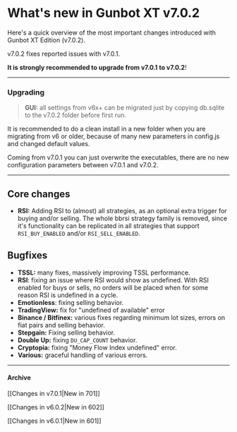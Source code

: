 # What's new in Gunbot XT v7.0.2

Here's a quick overview of the most important changes introduced with Gunbot XT Edition (v7.0.2).

v7.0.2 fixes reported issues with v7.0.1. 

**It is strongly recommended to upgrade from v7.0.1 to v7.0.2**!


***



### Upgrading

> **GUI:** all settings from v6x+ can be migrated just by copying db.sqlite to the v7.0.2 folder before first run.


It is recommended to do a clean install in a new folder when you are migrating from v6 or older, because of many new parameters in config.js and changed default values. 


Coming from v7.0.1 you can just overwrite the executables, there are no new configuration parameters between v7.0.1 and v7.0.2.




***



## Core changes

- **RSI:** Adding RSI to (almost) all strategies, as an optional extra trigger for buying and/or selling. The whole bbrsi strategy family is  removed, since it's functionality can be replicated in all strategies that support `RSI_BUY_ENABLED` and/or `RSI_SELL_ENABLED`.




## Bugfixes

- **TSSL:** many fixes, massively improving TSSL performance.
- **RSI**: fixing an issue where RSI would show as undefined. With RSI enabled for buys or sells, no orders will be placed when for some reason RSI is undefined in a cycle.
- **Emotionless**: fixing selling behavior.
- **TradingView:** fix for "undefined of available" error
- **Binance / Bitfinex:** various fixes regarding minimum lot sizes, errors on fiat pairs and selling behavior.
- **Stepgain:** Fixing selling behavior.
- **Double Up:** fixing `DU_CAP_COUNT` behavior.
- **Cryptopia:** fixing "Money Flow Index undefined" error.
- **Various:** graceful handling of various errors.




------



#### Archive

[[Changes in v7.0.1|New in 701]]

[[Changes in v6.0.2|New in 602]]

[[Changes in v6.0.1|New in 601]]